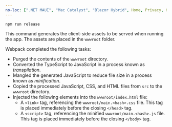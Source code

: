 ```yaml
---
no-loc: [".NET MAUI", "Mac Catalyst", "Blazor Hybrid", Home, Privacy, Kestrel, appsettings.json, "ASP.NET Core Identity", cookie, Cookie, Blazor, "Blazor Server", "Blazor WebAssembly", "Identity", "Let's Encrypt", Razor, SignalR]
---
```

```console
npm run release
```

This command generates the client-side assets to be served when running the app. The assets are placed in the `wwwroot` folder.

Webpack completed the following tasks:

* Purged the contents of the `wwwroot` directory.
* Converted the TypeScript to JavaScript in a process known as *transpilation*.
* Mangled the generated JavaScript to reduce file size in a process known as *minification*.
* Copied the processed JavaScript, CSS, and HTML files from `src` to the `wwwroot` directory.
* Injected the following elements into the `wwwroot/index.html` file:
  * A `<link>` tag, referencing the `wwwroot/main.<hash>.css` file. This tag is placed immediately before the closing `</head>` tag.
  * A `<script>` tag, referencing the minified `wwwroot/main.<hash>.js` file. This tag is placed immediately before the closing `</body>` tag.
